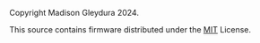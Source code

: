 Copyright Madison Gleydura 2024.

This source contains firmware distributed under the [MIT](LICENSE) License.